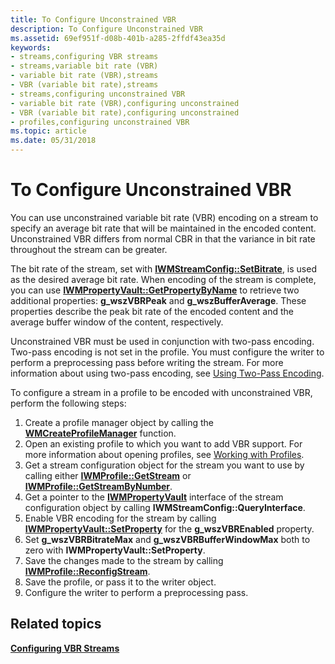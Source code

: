 ```yaml
---
title: To Configure Unconstrained VBR
description: To Configure Unconstrained VBR
ms.assetid: 69ef951f-d08b-401b-a285-2ffdf43ea35d
keywords:
- streams,configuring VBR streams
- streams,variable bit rate (VBR)
- variable bit rate (VBR),streams
- VBR (variable bit rate),streams
- streams,configuring unconstrained VBR
- variable bit rate (VBR),configuring unconstrained
- VBR (variable bit rate),configuring unconstrained
- profiles,configuring unconstrained VBR
ms.topic: article
ms.date: 05/31/2018
---
```


# To Configure Unconstrained VBR

You can use unconstrained variable bit rate (VBR) encoding on a stream to specify an average bit rate that will be maintained in the encoded content. Unconstrained VBR differs from normal CBR in that the variance in bit rate throughout the stream can be greater.

The bit rate of the stream, set with [**IWMStreamConfig::SetBitrate**](/previous-versions/windows/desktop/api/Wmsdkidl/nf-wmsdkidl-iwmstreamconfig-setbitrate), is used as the desired average bit rate. When encoding of the stream is complete, you can use [**IWMPropertyVault::GetPropertyByName**](/previous-versions/windows/desktop/api/Wmsdkidl/nf-wmsdkidl-iwmpropertyvault-getpropertybyname) to retrieve two additional properties: **g\_wszVBRPeak** and **g\_wszBufferAverage**. These properties describe the peak bit rate of the encoded content and the average buffer window of the content, respectively.

Unconstrained VBR must be used in conjunction with two-pass encoding. Two-pass encoding is not set in the profile. You must configure the writer to perform a preprocessing pass before writing the stream. For more information about using two-pass encoding, see [Using Two-Pass Encoding](using-two-pass-encoding.md).

To configure a stream in a profile to be encoded with unconstrained VBR, perform the following steps:

1.  Create a profile manager object by calling the [**WMCreateProfileManager**](/previous-versions/windows/desktop/api/Wmsdkidl/nf-wmsdkidl-wmcreateprofilemanager) function.
2.  Open an existing profile to which you want to add VBR support. For more information about opening profiles, see [Working with Profiles](working-with-profiles.md).
3.  Get a stream configuration object for the stream you want to use by calling either [**IWMProfile::GetStream**](/previous-versions/windows/desktop/api/Wmsdkidl/nf-wmsdkidl-iwmprofile-getstream) or [**IWMProfile::GetStreamByNumber**](/previous-versions/previous-versions/windows/desktop/api/Wmsdkidl/nf-wmsdkidl-iwmprofile-getstreambynumber).
4.  Get a pointer to the [**IWMPropertyVault**](/previous-versions/windows/desktop/api/wmsdkidl/nn-wmsdkidl-iwmpropertyvault) interface of the stream configuration object by calling **IWMStreamConfig::QueryInterface**.
5.  Enable VBR encoding for the stream by calling [**IWMPropertyVault::SetProperty**](/previous-versions/windows/desktop/api/Wmsdkidl/nf-wmsdkidl-iwmpropertyvault-setproperty) for the **g\_wszVBREnabled** property.
6.  Set **g\_wszVBRBitrateMax** and **g\_wszVBRBufferWindowMax** both to zero with **IWMPropertyVault::SetProperty**.
7.  Save the changes made to the stream by calling [**IWMProfile::ReconfigStream**](/previous-versions/windows/desktop/api/Wmsdkidl/nf-wmsdkidl-iwmprofile-reconfigstream).
8.  Save the profile, or pass it to the writer object.
9.  Configure the writer to perform a preprocessing pass.

## Related topics

<dl> <dt>

[**Configuring VBR Streams**](configuring-vbr-streams.md)
</dt> </dl>

 

 




